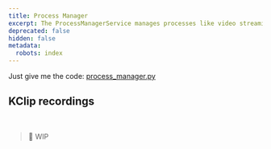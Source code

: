 ```yaml
---
title: Process Manager
excerpt: The ProcessManagerService manages processes like video streaming.
deprecated: false
hidden: false
metadata:
  robots: index
---
```

Just give me the code: [process\_manager.py](https://github.com/kscalelabs/kos/blob/master/kos-py/pykos/services/process_manager.py)

## KClip recordings

<br />

> 🚧 WIP